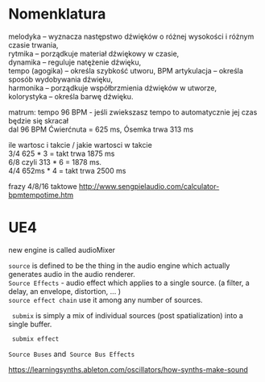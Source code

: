 # Nomenklatura

melodyka – wyznacza następstwo dźwięków o różnej wysokości i różnym czasie trwania,  
rytmika – porządkuje materiał dźwiękowy w czasie,  
dynamika – reguluje natężenie dźwięku,  
tempo (agogika) – określa szybkość utworu,  BPM 
artykulacja – określa sposób wydobywania dźwięku,  
harmonika – porządkuje współbrzmienia dźwięków w utworze,  
kolorystyka – określa barwę dźwięku.  

matrum:
tempo 96 BPM - jeśli zwiekszasz tempo to automatycznie jej czas będzie się skracał    
dal 96 BPM Ćwierćnuta = 625 ms,  Ósemka trwa 313 ms

ile wartosc i takcie / jakie wartosci w takcie  
3/4   625 * 3 = takt trwa 1875 ms    
6/8    czyli  313 * 6 = 1878 ms.    
4/4   652ms * 4  = takt trwa  2500 ms    

 
frazy 4/8/16 taktowe 
http://www.sengpielaudio.com/calculator-bpmtempotime.htm

# UE4

new engine is called audioMixer  

`source` is defined to be the thing in the audio engine which actually generates audio in the audio renderer.  
`Source Effects` - audio effect which applies to a single source. (a filter, a delay, an envelope, distortion,  ... )  
 `source effect chain`   use it among any number of sources.  

` submix` is simply a mix of individual sources (post spatialization) into a single buffer.  

` submix effect`  


`Source Buses` and` Source Bus Effects`  

https://learningsynths.ableton.com/oscillators/how-synths-make-sound  
